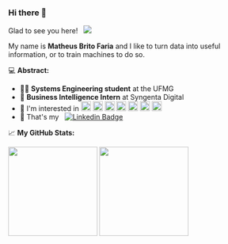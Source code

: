 ### Hi there 👋 

Glad to see you here! &nbsp; ![](https://visitor-badge.glitch.me/badge?page_id=mbfaria.mbfaria)

My name is **Matheus Brito Faria** and I like to turn data into useful information, or to train machines to do so.

💻 **Abstract:**

- 👨‍💻 **Systems Engineering student**  at the UFMG
- 🌱 **Business Intelligence Intern**  at Syngenta Digital 
- 🤩 I'm interested in <img height="20" src="https://cdn.jsdelivr.net/npm/simple-icons@v3/icons/python.svg" /> <img height="20" src="https://cdn.jsdelivr.net/npm/simple-icons@3.13.0/icons/numpy.svg" /> <img height="20" src="https://cdn.jsdelivr.net/npm/simple-icons@v3/icons/pytorch.svg" /> <img height="20" src="https://cdn.jsdelivr.net/npm/simple-icons@3.13.0/icons/tensorflow.svg" /> <img height="20" src="https://cdn.jsdelivr.net/npm/simple-icons@v3/icons/linux.svg" /> <img height="20" src="https://cdn.jsdelivr.net/npm/simple-icons@3.13.0/icons/postgresql.svg" /> <img height="20" src="https://cdn.jsdelivr.net/npm/simple-icons@3.13.0/icons/tableau.svg" />
- 💬 That's my &nbsp; [![Linkedin Badge](https://img.shields.io/badge/-LinkedIn-0e76a8?style=flat-square&logo=Linkedin&logoColor=white)](https://www.linkedin.com/in/matheus-brito-faria-2202/)

📈 **My GitHub Stats:**

<p>
  <img height="180em" src="https://github-readme-stats.vercel.app/api?username=mbfaria&show_icons=true&hide_border=true&&count_private=true&include_all_commits=true" />
  <img height="180em" src="https://github-readme-stats.vercel.app/api/top-langs/?username=mbfaria&exclude_repo=KNN-Image-Classification&show_icons=true&hide_border=true&layout=compact&langs_count=8"/>
</p>

<!--
**mbfaria/mbfaria** is a ✨ _special_ ✨ repository because its `README.md` (this file) appears on your GitHub profile.

Here are some ideas to get you started:

- 🔭 I’m currently working on ...
- 🌱 I’m currently learning ...
- 👯 I’m looking to collaborate on ...
- 🤔 I’m looking for help with ...
- 💬 Ask me about ...
- 📫 How to reach me: ...
- 😄 Pronouns: ...
- ⚡ Fun fact: ...
-->

